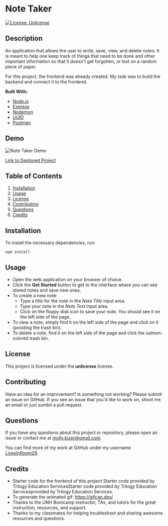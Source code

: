 
# Note Taker
[![License: Unlicense](https://img.shields.io/badge/license-Unlicense-blue.svg)](http://unlicense.org/)

## Description
An application that allows the user to write, save, view, and delete notes. It is meant to help one keep track of things that need to be done and other important information so that it doesn't get forgotten, or lost on a random piece of paper.

For this project, the frontend was already created. My task was to build the backend and connect it to the frontend.

**Built With:**
* [Node.js](https://nodejs.org/)
* [Express](https://expressjs.com/)
* [Nodemon](https://www.npmjs.com/package/nodemon)
* [UUID](https://www.npmjs.com/package/uuid)
* [Postman](https://www.postman.com/)

## Demo
![Note Taker Demo](demo/Note_Taker_Demo.gif)

[Link to Deployed Project](https://murmuring-forest-56027.herokuapp.com/)


## Table of Contents
1. [Installation](#installation)
2. [Usage](#usage)
3. [License](#license)
4. [Contributing](#contributing)
5. [Questions](#questions)
6. [Credits](#credits)


## Installation
To install the necessary dependencies, run:
```
npm install
```

## Usage
* Open the web application on your browser of choice.
* Click the **Get Started** button to get to the interface where you can see stored notes and save new ones.
* To create a new note:
  * Type a title for the note in the *Note Title* input area.
  * Type your note in the *Note Text* input area.
  * Click on the floppy disk icon to save your note. You should see it on the left side of the page.
* To view a note, simply find it on the left side of the page and click on it (avoiding the trash bin).
* To delete a note, find it on the left side of the page and click the salmon-colored trash bin.


## License
This project is licensed under the **unlicense** license.


## Contributing
Have an idea for an improvement? Is something not working? Please submit an issue on GitHub. If you see an issue that you'd like to work on, shoot me an email or just sumbit a pull request.


## Questions
If you have any questions about this project or repository, please open an issue or contact me at [molly.kizer@gmail.com](mailto:molly.kizer@gmail.com).

You can find more of my work at GitHub under my username [LivesInRoom29](https://github.com/LivesInRoom29).


## Credits
* Starter code for the frontend of this project Starter code provided by Trilogy Education ServicesStarter code provided by Trilogy Education Servicesprovided by Trilogy Education Services.
* To generate the animated gif: https://gifcap.dev/
* Thanks to the UNH Bootcamp instructor, TAs, and tutors for the great instruction, resources, and support.
* Thanks to my classmates for helping troubleshoot and sharing awesome resources and questions.
